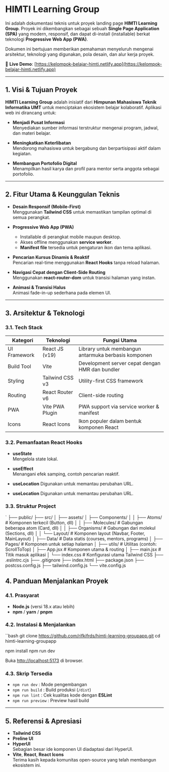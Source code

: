# **HIMTI Learning Group**

Ini adalah dokumentasi teknis untuk proyek landing page **HIMTI Learning Group**. Proyek ini dikembangkan sebagai sebuah **Single Page Application (SPA)** yang modern, responsif, dan dapat di-install (installable) berkat teknologi **Progressive Web App (PWA)**.

Dokumen ini bertujuan memberikan pemahaman menyeluruh mengenai arsitektur, teknologi yang digunakan, pola desain, dan alur kerja proyek.

🔗 **Live Demo**: [https://kelompok-belajar-himti.netlify.app](https://kelompok-belajar-himti.netlify.app)

---

## **1. Visi & Tujuan Proyek**

**HIMTI Learning Group** adalah inisiatif dari **Himpunan Mahasiswa Teknik Informatika UMT** untuk menciptakan ekosistem belajar kolaboratif. Aplikasi web ini dirancang untuk:

- **Menjadi Pusat Informasi**  
  Menyediakan sumber informasi terstruktur mengenai program, jadwal, dan materi belajar.

- **Meningkatkan Keterlibatan**  
  Mendorong mahasiswa untuk bergabung dan berpartisipasi aktif dalam kegiatan.

- **Membangun Portofolio Digital**  
  Menampilkan hasil karya dan profil para mentor serta anggota sebagai portofolio.

---

## **2. Fitur Utama & Keunggulan Teknis**

- **Desain Responsif (Mobile-First)**  
  Menggunakan **Tailwind CSS** untuk memastikan tampilan optimal di semua perangkat.

- **Progressive Web App (PWA)**  
  - Installable di perangkat mobile maupun desktop.  
  - Akses offline menggunakan **service worker**.  
  - **Manifest file** tersedia untuk pengaturan ikon dan tema aplikasi.

- **Pencarian Kursus Dinamis & Reaktif**  
  Pencarian real-time menggunakan **React Hooks** tanpa reload halaman.

- **Navigasi Cepat dengan Client-Side Routing**  
  Menggunakan **react-router-dom** untuk transisi halaman yang instan.

- **Animasi & Transisi Halus**  
  Animasi fade-in-up sederhana pada elemen UI.

---

## **3. Arsitektur & Teknologi**

### **3.1. Tech Stack**

| **Kategori**   | **Teknologi**         | **Fungsi Utama**                                |
|----------------|-----------------------|-------------------------------------------------|
| UI Framework   | React JS (v19)        | Library untuk membangun antarmuka berbasis komponen |
| Build Tool     | Vite                  | Development server cepat dengan HMR dan bundler |
| Styling        | Tailwind CSS v3       | Utility-first CSS framework                     |
| Routing        | React Router v6       | Client-side routing                             |
| PWA            | Vite PWA Plugin       | PWA support via service worker & manifest       |
| Icons          | React Icons           | Ikon populer dalam bentuk komponen React        |

### **3.2. Pemanfaatan React Hooks**

- **useState**  
  Mengelola state lokal.  

- **useEffect**  
  Menangani efek samping, contoh pencarian reaktif.

- **useLocation**
Digunakan untuk memantau perubahan URL.

- **useLocation**
Digunakan untuk memantau perubahan URL.


### **3.3. Struktur Project**
`
├── public/
├── src/
│   ├── assets/
│   ├── Components/
│   │   ├── Atoms/       # Komponen terkecil (Button, dll)
│   │   ├── Molecules/   # Gabungan beberapa atom (Card, dll)
│   │   ├── Organisms/   # Gabungan dari molekul (Sections, dll)
│   │   └── Layout/      # Komponen layout (Navbar, Footer, MainLayout)
│   ├── Data/            # Data statis (courses, mentors, programs)
│   ├── Pages/           # Komponen untuk setiap halaman
│   ├── utils/           # Utilitas (contoh: ScrollToTop)
│   ├── App.jsx          # Komponen utama & routing
│   ├── main.jsx         # Titik masuk aplikasi
│   └── index.css        # Konfigurasi utama Tailwind CSS
├── .eslintrc.cjs
├── .gitignore
├── index.html
├── package.json
├── postcss.config.js
├── tailwind.config.js
└── vite.config.js

## **4. Panduan Menjalankan Proyek**

### **4.1. Prasyarat**

- **Node.js** (versi 18.x atau lebih)
- **npm** / **yarn** / **pnpm**

### **4.2. Instalasi & Menjalankan**

``bash
git clone https://github.com/rifkifrds/himti-learning-groupapp.git
cd himti-learning-groupapp

npm install
npm run dev

Buka [http://localhost:5173](http://localhost:5173) di browser.

### **4.3. Skrip Tersedia**

- `npm run dev` : Mode pengembangan
- `npm run build` : Build produksi (`/dist`)
- `npm run lint` : Cek kualitas kode dengan **ESLint**
- `npm run preview` : Preview hasil build

---

## **5. Referensi & Apresiasi**

- **Tailwind CSS**
- **Preline UI**
- **HyperUI**  
  Sebagian besar ide komponen UI diadaptasi dari HyperUI.
- **Vite**, **React**, **React Icons**  
  Terima kasih kepada komunitas open-source yang telah membangun ekosistem ini.
